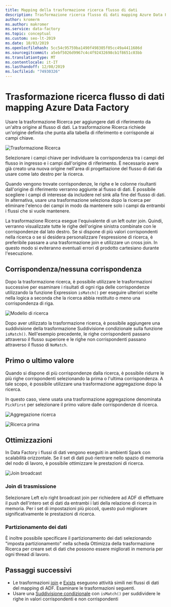 ```yaml
---
title: Mapping della trasformazione ricerca flusso di dati
description: Trasformazione ricerca flusso di dati mapping Azure Data Factory
author: kromerm
ms.author: makromer
ms.service: data-factory
ms.topic: conceptual
ms.custom: seo-lt-2019
ms.date: 10/03/2019
ms.openlocfilehash: 5cc54c95759ba1490f498305f05cc49a4411686d
ms.sourcegitcommit: a5ebf5026d9967c4c4f92432698cb1f8651c03bb
ms.translationtype: MT
ms.contentlocale: it-IT
ms.lasthandoff: 12/08/2019
ms.locfileid: "74930326"
---
```

# <a name="azure-data-factory-mapping-data-flow-lookup-transformation"></a>Trasformazione ricerca flusso di dati mapping Azure Data Factory

Usare la trasformazione Ricerca per aggiungere dati di riferimento da un'altra origine al flusso di dati. La trasformazione Ricerca richiede un'origine definita che punta alla tabella di riferimento e corrisponde ai campi chiave.

![Trasformazione Ricerca](media/data-flow/lookup1.png "Ricerca")

Selezionare i campi chiave per individuare la corrispondenza tra i campi del flusso in ingresso e i campi dall'origine di riferimento. È necessario avere già creato una nuova origine nell'area di progettazione del flusso di dati da usare come lato destro per la ricerca.

Quando vengono trovate corrispondenze, le righe e le colonne risultanti dall'origine di riferimento verranno aggiunte al flusso di dati. È possibile scegliere i campi di interesse da includere nel sink alla fine del flusso di dati. In alternativa, usare una trasformazione seleziona dopo la ricerca per eliminare l'elenco dei campi in modo da mantenere solo i campi da entrambi i flussi che si vuole mantenere.

La trasformazione Ricerca esegue l'equivalente di un left outer join. Quindi, verranno visualizzate tutte le righe dell'origine sinistra combinate con le corrispondenze dal lato destro. Se si dispone di più valori corrispondenti nella ricerca o se si desidera personalizzare l'espressione di ricerca, è preferibile passare a una trasformazione join e utilizzare un cross join. In questo modo si eviteranno eventuali errori di prodotto cartesiano durante l'esecuzione.

## <a name="match--no-match"></a>Corrispondenza/nessuna corrispondenza

Dopo la trasformazione ricerca, è possibile utilizzare le trasformazioni successive per esaminare i risultati di ogni riga delle corrispondenze utilizzando la funzione Expression `isMatch()` per eseguire ulteriori scelte nella logica a seconda che la ricerca abbia restituito o meno una corrispondenza di riga.

![Modello di ricerca](media/data-flow/lookup111.png "Modello di ricerca")

Dopo aver utilizzato la trasformazione ricerca, è possibile aggiungere una suddivisione della trasformazione Suddivisione condizionale sulla funzione ```isMatch()```. Nell'esempio precedente, le righe corrispondenti passano attraverso il flusso superiore e le righe non corrispondenti passano attraverso il flusso di ```NoMatch```.

## <a name="first-or-last-value"></a>Primo o ultimo valore

Quando si dispone di più corrispondenze dalla ricerca, è possibile ridurre le più righe corrispondenti selezionando la prima o l'ultima corrispondenza. A tale scopo, è possibile utilizzare una trasformazione aggregazione dopo la ricerca.

In questo caso, viene usata una trasformazione aggregazione denominata ```PickFirst``` per selezionare il primo valore dalle corrispondenze di ricerca.

![Aggregazione ricerca](media/data-flow/lookup333.png "Aggregazione ricerca")

![Ricerca prima](media/data-flow/lookup444.png "Ricerca prima")

## <a name="optimizations"></a>Ottimizzazioni

In Data Factory i flussi di dati vengono eseguiti in ambienti Spark con scalabilità orizzontale. Se il set di dati può rientrare nello spazio di memoria del nodo di lavoro, è possibile ottimizzare le prestazioni di ricerca.

![Join broadcast](media/data-flow/broadcast.png "Join broadcast")

### <a name="broadcast-join"></a>Join di trasmissione

Selezionare Left e/o right broadcast join per richiedere ad ADF di effettuare il push dell'intero set di dati da entrambi i lati della relazione di ricerca in memoria. Per i set di impostazioni più piccoli, questo può migliorare significativamente le prestazioni di ricerca.

### <a name="data-partitioning"></a>Partizionamento dei dati

È inoltre possibile specificare il partizionamento dei dati selezionando "imposta partizionamento" nella scheda Ottimizza della trasformazione Ricerca per creare set di dati che possono essere migliorati in memoria per ogni thread di lavoro.

## <a name="next-steps"></a>Passaggi successivi

* Le trasformazioni [join](data-flow-join.md) e [Exists](data-flow-exists.md) eseguono attività simili nei flussi di dati del mapping di ADF. Esaminare le trasformazioni seguenti.
* Usare una [Suddivisione condizionale](data-flow-conditional-split.md) con ```isMatch()``` per suddividere le righe in valori corrispondenti e non corrispondenti
